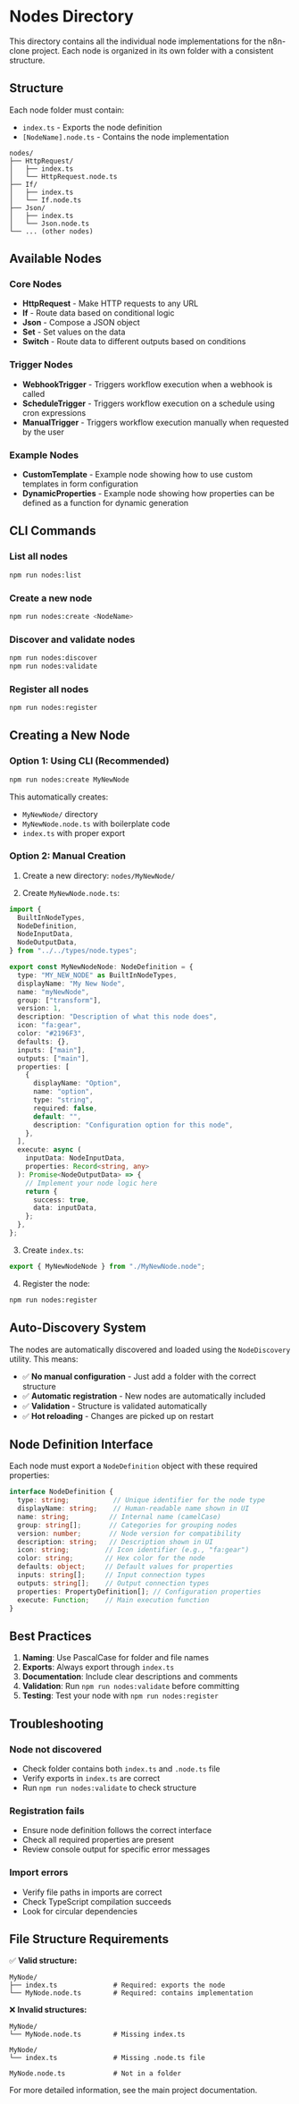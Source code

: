 # Nodes Directory

This directory contains all the individual node implementations for the n8n-clone project. Each node is organized in its own folder with a consistent structure.

## Structure

Each node folder must contain:
- `index.ts` - Exports the node definition
- `[NodeName].node.ts` - Contains the node implementation

```
nodes/
├── HttpRequest/
│   ├── index.ts
│   └── HttpRequest.node.ts
├── If/
│   ├── index.ts
│   └── If.node.ts
├── Json/
│   ├── index.ts
│   └── Json.node.ts
└── ... (other nodes)
```

## Available Nodes

### Core Nodes
- **HttpRequest** - Make HTTP requests to any URL
- **If** - Route data based on conditional logic
- **Json** - Compose a JSON object
- **Set** - Set values on the data
- **Switch** - Route data to different outputs based on conditions

### Trigger Nodes
- **WebhookTrigger** - Triggers workflow execution when a webhook is called
- **ScheduleTrigger** - Triggers workflow execution on a schedule using cron expressions
- **ManualTrigger** - Triggers workflow execution manually when requested by the user

### Example Nodes
- **CustomTemplate** - Example node showing how to use custom templates in form configuration
- **DynamicProperties** - Example node showing how properties can be defined as a function for dynamic generation

## CLI Commands

### List all nodes
```bash
npm run nodes:list
```

### Create a new node
```bash
npm run nodes:create <NodeName>
```

### Discover and validate nodes
```bash
npm run nodes:discover
npm run nodes:validate
```

### Register all nodes
```bash
npm run nodes:register
```

## Creating a New Node

### Option 1: Using CLI (Recommended)
```bash
npm run nodes:create MyNewNode
```

This automatically creates:
- `MyNewNode/` directory
- `MyNewNode.node.ts` with boilerplate code
- `index.ts` with proper export

### Option 2: Manual Creation

1. Create a new directory: `nodes/MyNewNode/`

2. Create `MyNewNode.node.ts`:
```typescript
import {
  BuiltInNodeTypes,
  NodeDefinition,
  NodeInputData,
  NodeOutputData,
} from "../../types/node.types";

export const MyNewNodeNode: NodeDefinition = {
  type: "MY_NEW_NODE" as BuiltInNodeTypes,
  displayName: "My New Node",
  name: "myNewNode",
  group: ["transform"],
  version: 1,
  description: "Description of what this node does",
  icon: "fa:gear",
  color: "#2196F3",
  defaults: {},
  inputs: ["main"],
  outputs: ["main"],
  properties: [
    {
      displayName: "Option",
      name: "option",
      type: "string",
      required: false,
      default: "",
      description: "Configuration option for this node",
    },
  ],
  execute: async (
    inputData: NodeInputData,
    properties: Record<string, any>
  ): Promise<NodeOutputData> => {
    // Implement your node logic here
    return {
      success: true,
      data: inputData,
    };
  },
};
```

3. Create `index.ts`:
```typescript
export { MyNewNodeNode } from "./MyNewNode.node";
```

4. Register the node:
```bash
npm run nodes:register
```

## Auto-Discovery System

The nodes are automatically discovered and loaded using the `NodeDiscovery` utility. This means:

- ✅ **No manual configuration** - Just add a folder with the correct structure
- ✅ **Automatic registration** - New nodes are automatically included
- ✅ **Validation** - Structure is validated automatically
- ✅ **Hot reloading** - Changes are picked up on restart

## Node Definition Interface

Each node must export a `NodeDefinition` object with these required properties:

```typescript
interface NodeDefinition {
  type: string;           // Unique identifier for the node type
  displayName: string;    // Human-readable name shown in UI
  name: string;          // Internal name (camelCase)
  group: string[];       // Categories for grouping nodes
  version: number;       // Node version for compatibility
  description: string;   // Description shown in UI
  icon: string;         // Icon identifier (e.g., "fa:gear")
  color: string;        // Hex color for the node
  defaults: object;     // Default values for properties
  inputs: string[];     // Input connection types
  outputs: string[];    // Output connection types
  properties: PropertyDefinition[]; // Configuration properties
  execute: Function;    // Main execution function
}
```

## Best Practices

1. **Naming**: Use PascalCase for folder and file names
2. **Exports**: Always export through `index.ts`
3. **Documentation**: Include clear descriptions and comments
4. **Validation**: Run `npm run nodes:validate` before committing
5. **Testing**: Test your node with `npm run nodes:register`

## Troubleshooting

### Node not discovered
- Check folder contains both `index.ts` and `.node.ts` file
- Verify exports in `index.ts` are correct
- Run `npm run nodes:validate` to check structure

### Registration fails
- Ensure node definition follows the correct interface
- Check all required properties are present
- Review console output for specific error messages

### Import errors
- Verify file paths in imports are correct
- Check TypeScript compilation succeeds
- Look for circular dependencies

## File Structure Requirements

✅ **Valid structure:**
```
MyNode/
├── index.ts              # Required: exports the node
└── MyNode.node.ts        # Required: contains implementation
```

❌ **Invalid structures:**
```
MyNode/
└── MyNode.node.ts        # Missing index.ts

MyNode/
└── index.ts              # Missing .node.ts file

MyNode.node.ts            # Not in a folder
```

For more detailed information, see the main project documentation.